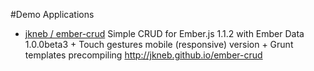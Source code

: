 #Demo Applications

- [jkneb / ember-crud](https://github.com/jkneb/ember-crud)
Simple CRUD for Ember.js 1.1.2 with Ember Data 1.0.0beta3 + Touch gestures mobile (responsive) version + Grunt templates precompiling 
http://jkneb.github.io/ember-crud